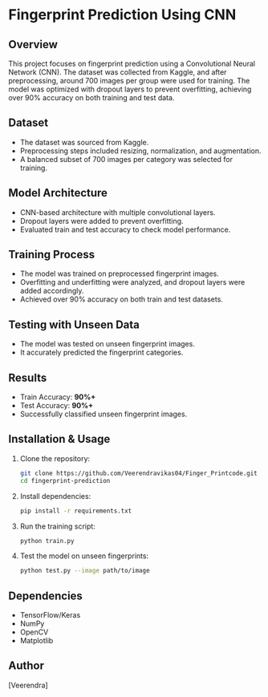 # Fingerprint Prediction Using CNN

## Overview
This project focuses on fingerprint prediction using a Convolutional Neural Network (CNN). The dataset was collected from Kaggle, and after preprocessing, around 700 images per group were used for training. The model was optimized with dropout layers to prevent overfitting, achieving over 90% accuracy on both training and test data.

## Dataset
- The dataset was sourced from Kaggle.
- Preprocessing steps included resizing, normalization, and augmentation.
- A balanced subset of 700 images per category was selected for training.

## Model Architecture
- CNN-based architecture with multiple convolutional layers.
- Dropout layers were added to prevent overfitting.
- Evaluated train and test accuracy to check model performance.

## Training Process
- The model was trained on preprocessed fingerprint images.
- Overfitting and underfitting were analyzed, and dropout layers were added accordingly.
- Achieved over 90% accuracy on both train and test datasets.

## Testing with Unseen Data
- The model was tested on unseen fingerprint images.
- It accurately predicted the fingerprint categories.

## Results
- Train Accuracy: **90%+**
- Test Accuracy: **90%+**
- Successfully classified unseen fingerprint images.

## Installation & Usage
1. Clone the repository:
   ```sh
   git clone https://github.com/Veerendravikas04/Finger_Printcode.git
   cd fingerprint-prediction
   ```
2. Install dependencies:
   ```sh
   pip install -r requirements.txt
   ```
3. Run the training script:
   ```sh
   python train.py
   ```
4. Test the model on unseen fingerprints:
   ```sh
   python test.py --image path/to/image
   ```

## Dependencies
- TensorFlow/Keras
- NumPy
- OpenCV
- Matplotlib

## Author
[Veerendra]  


